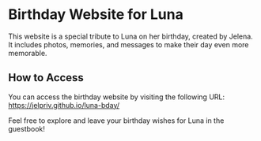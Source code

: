 # Birthday Website for Luna

This website is a special tribute to Luna on her birthday, created by Jelena. It includes photos, memories, and messages to make their day even more memorable.

## How to Access

You can access the birthday website by visiting the following URL:
https://jelpriv.github.io/luna-bday/ 

Feel free to explore and leave your birthday wishes for Luna in the guestbook!


